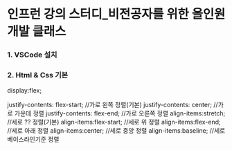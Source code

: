 # 인프런 강의 스터디_비전공자를 위한 올인원 개발 클래스


### 1. VSCode 설치


### 2. Html & Css 기본

display:flex;

justify-contents: flex-start; //가로 왼쪽 정렬(기본)
justify-contents: center; //가로 가운데 정렬
justify-contents: flex-end; //가로 오른쪽 정렬
align-items:stretch; //세로 ?? 정렬(기본)
align-items:flex-start; //세로 위 정렬
align-items:flex-end; //세로 아래 정렬
align-items:center; //세로 중앙 정렬
align-items:baseline; //세로 베이스라인기준 정렬


